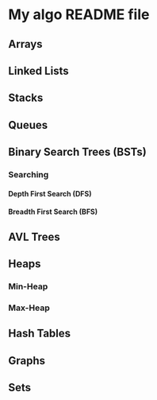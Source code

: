 # My algo README file
## Arrays
## Linked Lists
## Stacks
## Queues
## Binary Search Trees (BSTs)
### Searching
#### Depth First Search (DFS)
#### Breadth First Search (BFS)
## AVL Trees
## Heaps
### Min-Heap
### Max-Heap
## Hash Tables
## Graphs
## Sets

